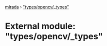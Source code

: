 [mirada](../README.md) › ["types/opencv/_types"](_types_opencv__types_.md)

# External module: "types/opencv/_types"


